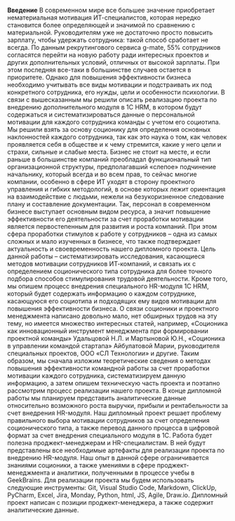 **Введение**
В современном мире все большее значение приобретает нематериальная
мотивация ИТ-специалистов, которая нередко становится более 
определяющей и значимой по сравнению с материальной. 
Руководителям уже не достаточно просто повысить зарплату, чтобы 
удержать сотрудника: такой способ сработает не всегда. По данным 
рекрутингового сервиса g-mate, 55% сотрудников согласятся перейти 
на новую работу ради интересных проектов и других дополнительных 
условий, отличных от высокой зарплаты. При этом последняя все-таки 
в большинстве случаев остается в приоритете. Однако для повышения 
эффективности бизнеса необходимо учитывать все виды мотивации и 
подстраивать их под конкретного сотрудника, его нужды, цели и 
особенности психологии.
В связи с вышесказанным мы решили описать реализацию проекта по 
внедрению дополнительного модуля в 1C HRM, в котором будут содержаться
и систематизироваться данные о персональной мотивации для каждого 
сотрудника команды с учетом его социотипа.
Мы решили взять за основу соционику для определения основных наклонностей
каждого сотрудника, так как это наука о том, как человек проявляется себя
в обществе и к чему стремится, какие у него цели и страхи, сильные и 
слабые места.
Бизнес не стоит на месте, и если раньше в большинстве компаний преобладал
функциональный тип организационной структуры, предполагавший «слепое» 
подчинение начальнику, который всегда и во всем прав, то сейчас многие компании,
особенно в сфере ИТ уходят в сторону проектного управления и гибких методологий,
в основе которых лежит ориентация на взаимодействие с людьми, нежели на 
безукоризненное следование плану и составление документации.
Так, персонал в современном бизнесе выступает основным видом ресурса, а значит 
повышение эффективности его деятельности за счет проработки мотивации является 
первостепенным для развития и роста компаний. При этом сфера проработки стимулов 
к работе у сотрудников – одна из самых сложных и мало изученных в бизнесе, что также
подтверждает актуальность и своевременность нашего дипломного проекта.
Цель данной работы – систематизировать исследования, касающиеся методов мотивации
сотрудников ИТ-компаний, и связать их с определением соционического типа сотрудника
для более точного подбора способов стимулирования трудовой деятельности. Кроме того,
мы опишем процесс внедрения специального HR-модуля 1C HRM, который будет содержать 
информацию о каждом сотруднике, касающуюся его социотипа и подходящих ему видов мотивации
для повышения эффективности бизнеса.
О связи соционики и проектного менеджмента написано довольно мало, нет обширных трудов на 
эту тему, но имеется множество интересных статей, например, «Соционика как инновационный 
инструмент менеджмента при формировании проектной команды» Удальцовой Н.Л. и Мартыновой Ю.Н.,
«Соционика в управлении командой стартапа» Айбулатовой Марии, руководителя специальных проектов, 
ООО «СЛ Технологии» и другие.
Таким образом, мы сначала изложим теоретические сведения о методах повышения эффективности командной 
работы за счет проработки мотивации каждого сотрудника, систематизируем данную информацию, а затем 
опишем техническую часть проекта и поэтапно рассмотрим процесс реализации нашего проекта. В конце 
дипломной работы мы планируем представить аналитические данные относительно возможного роста выручки, 
прибыли и рентабельности за счет внедрения HR-модуля.
Наш дипломный проект решает проблему правильного выбора мотивации сотрудников за счет определения 
соционического типа, а также перевод данного процесса в цифровой формат за счет внедрения специального 
модуля в 1С.
Работа будет полезна проджект-менеджерам и HR-специалистам. В ней будут представлены все необходимые 
артефакты для реализации проекта по внедрению HR-модуля.
Наш опыт в данной сфере ограничивается знаниями соционики, а также умениями в сфере проджект-менеджмента 
и аналитики, полученными в процессе учебы в GeekBrains.
Для реализации проекта мы будем использовать следующие инструменты: Git, Visual Studio Code, Markdown, 
ClickUp, PyCharm, Excel, Jira, Monday, Python, html, JS, Agile, Draw.io.
Дипломный проект написан с позиции проджект-менеджера, а также содержит аналитические данные.
